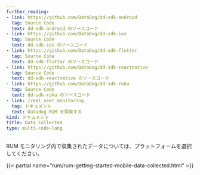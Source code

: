 ```yaml
---
further_reading:
- link: https://github.com/DataDog/dd-sdk-android
  tag: Source Code
  text: dd-sdk-android のソースコード
- link: https://github.com/DataDog/dd-sdk-ios
  tag: Source Code
  text: dd-sdk-ios のソースコード
- link: https://github.com/DataDog/dd-sdk-flutter
  tag: Source Code
  text: dd-sdk-flutter のソースコード
- link: https://github.com/DataDog/dd-sdk-reactnative
  tag: Source Code
  text: dd-sdk-reactnative のソースコード
- link: https://github.com/DataDog/dd-sdk-roku
  tag: Source Code
  text: dd-sdk-roku のソースコード
- link: /real_user_monitoring
  tag: ドキュメント
  text: Datadog RUM を探索する
kind: ドキュメント
title: Data Collected
type: multi-code-lang
---
```


RUM モニタリング内で収集されたデータについては、プラットフォームを選択してください。

{{< partial name="rum/rum-getting-started-mobile-data-collected.html" >}}